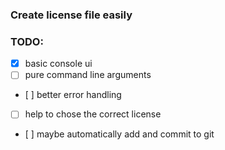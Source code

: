 ### Create license file easily

### TODO:
- [x] basic console ui
- [ ] pure command line arguments
- [ ] better error handling
- [ ] help to chose the correct license
- [ ] maybe automatically add and commit to git

